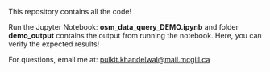 This repository contains all the code!

Run the Jupyter Notebook: **osm_data_query_DEMO.ipynb**
and folder **demo_output** contains the output from running the notebook.
Here, you can verify the expected results!

For questions, email me at:
pulkit.khandelwal@mail.mcgill.ca

